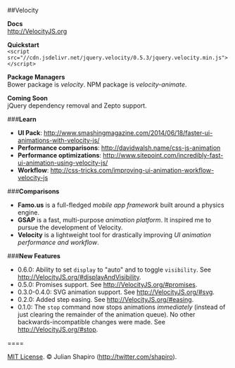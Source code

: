 ##Velocity

**Docs**  
http://VelocityJS.org

**Quickstart**  
`<script src="//cdn.jsdelivr.net/jquery.velocity/0.5.3/jquery.velocity.min.js"></script>`

**Package Managers**  
Bower package is *velocity*. NPM package is *velocity-animate*.

**Coming Soon**  
jQuery dependency removal and Zepto support.

###**Learn**

- **UI Pack**: http://www.smashingmagazine.com/2014/06/18/faster-ui-animations-with-velocity-js/
- **Performance comparisons**: http://davidwalsh.name/css-js-animation
- **Performance optimizations**: http://www.sitepoint.com/incredibly-fast-ui-animation-using-velocity-js/
- **Workflow**: http://css-tricks.com/improving-ui-animation-workflow-velocity-js

###**Comparisons**

- **Famo.us** is a full-fledged *mobile app framework* built around a physics engine.
- **GSAP** is a fast, multi-purpose *animation platform*. It inspired me to pursue the development of Velocity.
- **Velocity** is a lightweight tool for drastically improving *UI animation performance and workflow*.

###**New Features**

- 0.6.0: Ability to set `display` to "auto" and to toggle `visibility`. See http://VelocityJS.org/#displayAndVisibility.
- 0.5.0: Promises support. See http://VelocityJS.org/#promises.
- 0.3.0-0.4.0: SVG animation support. See http://VelocityJS.org/#svg.
- 0.2.0: Added step easing. See http://VelocityJS.org/#easing.
- 0.1.0: The `stop` command now stops animations *immediately* (instead of just clearing the remainder of the animation queue). No other backwards-incompatible changes were made. See http://VelocityJS.org/#stop.

====

[MIT License](LICENSE). © Julian Shapiro (http://twitter.com/shapiro).
